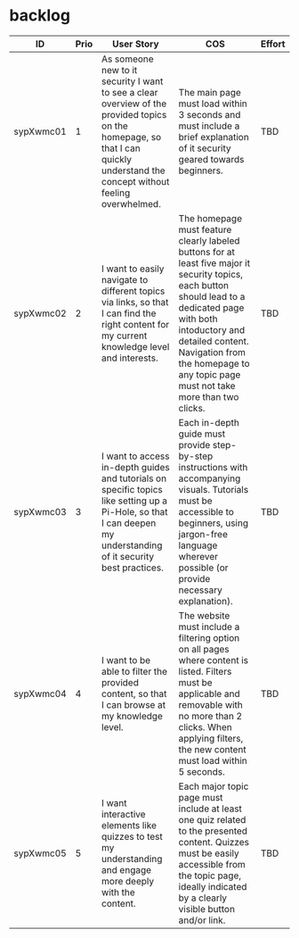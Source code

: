 # backlog

| ID | Prio | User Story | COS | Effort |
|------------|------|-------------------------------------------------------------------------------------------------------------------------|------------------------------------------------------------------------------------------------------------------------------------------------------------------------------------|--------|
| sypXwmc01 | 1 | As someone new to it security I want to see a clear overview of the provided topics on the homepage, so that I can quickly understand the concept without feeling overwhelmed. | The main page must load within 3 seconds and must include a brief explanation of it security geared towards beginners. | TBD |
| sypXwmc02 | 2 |  I want to easily navigate to different topics via links, so that I can find the right content for my current knowledge level and interests. | The homepage must feature clearly labeled buttons for at least five major it security topics, each button should lead to a dedicated page with both intoductory and detailed content. Navigation from the homepage to any topic page must not take more than two clicks. | TBD |
| sypXwmc03 | 3 |  I want to access in-depth guides and tutorials on specific topics like setting up a Pi-Hole, so that I can deepen my understanding of it security best practices. | Each in-depth guide must provide step-by-step instructions with accompanying visuals. Tutorials must be accessible to beginners, using jargon-free language wherever possible (or provide necessary explanation). | TBD |
| sypXwmc04 | 4 |  I want to be able to filter the provided content, so that I can browse at my knowledge level. | The website must include a filtering option on all pages where content is listed. Filters must be applicable and removable with no more than 2 clicks. When applying filters, the new content must load within 5 seconds. | TBD |
| sypXwmc05 | 5 |  I want interactive elements like quizzes to test my understanding and engage more deeply with the content. | Each major topic page must include at least one quiz related to the presented content. Quizzes must be easily accessible from the topic page, ideally indicated by a clearly visible button and/or link. | TBD |